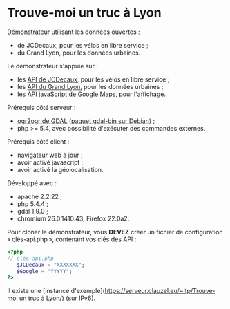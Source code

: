 Trouve-moi un truc à Lyon
=========================

Démonstrateur utilisant les données ouvertes :
* de JCDecaux, pour les vélos en libre service ;
* du Grand Lyon, pour les données urbaines.

Le démonstrateur s'appuie sur :
* les [API de JCDecaux](https://developer.JCDecaux.com/#/opendata/), pour les vélos en libre service ;
* les [API du Grand Lyon](http://catalogue.data.GrandLyon.com/), pour les données urbaines ;
* les [API javaScript de Google Maps](https://developers.google.com/maps/documentation/javascript/reference), pour l'affichage.

Prérequis côté serveur :
* [ogr2ogr de GDAL](http://www.gdal.org/) ([paquet gdal-bin sur Debian](apt://gdal-bin)) ;
* php >= 5.4, avec possibilité d'exécuter des commandes externes.

Prérequis côté client :
* navigateur web à jour ;
* avoir activé javascript ;
* avoir activé la géolocalisation.

Développé avec :
* apache 2.2.22 ;
* php 5.4.4 ;
* gdal 1.9.0 ;
* chromium 26.0.1410.43, Firefox 22.0a2.

Pour cloner le démonstrateur, vous **DEVEZ** créer un fichier de configuration « clés-api.php », contenant vos clés des API :

```php
<?php
// clés-api.php
   $JCDecaux = "XXXXXXX";
   $Google = "YYYYY";
?>
```
Il existe une [instance d'exemple](https://serveur.clauzel.eu/~ltp/Trouve-moi un truc à Lyon/) (sur IPv6).
